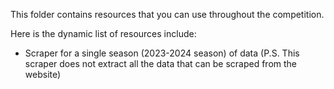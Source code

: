 This folder contains resources that you can use throughout the competition. 

Here is the dynamic list of resources include:

- Scraper for a single season (2023-2024 season) of data (P.S. This scraper does not extract all the data that can be scraped from the website)
